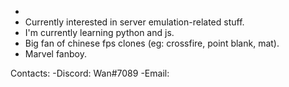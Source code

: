 - 
- Currently interested in server emulation-related stuff.
- I'm currently learning python and js.
- Big fan of chinese fps clones (eg: crossfire, point blank, mat).
- Marvel fanboy.

Contacts:
  -Discord: Wan#7089
  -Email: 
